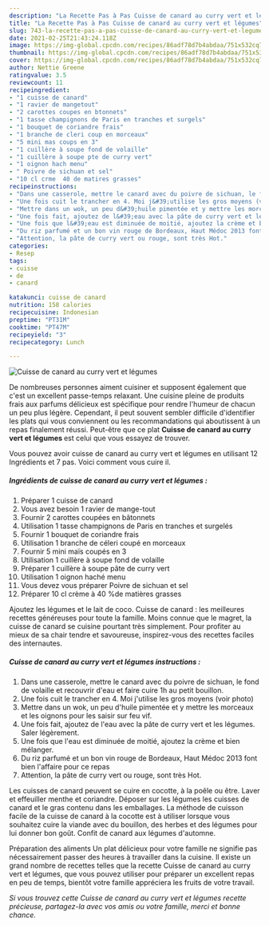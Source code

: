 ```yaml
---
description: "La Recette Pas à Pas Cuisse de canard au curry vert et légumes"
title: "La Recette Pas à Pas Cuisse de canard au curry vert et légumes"
slug: 743-la-recette-pas-a-pas-cuisse-de-canard-au-curry-vert-et-legumes
date: 2021-02-25T21:43:24.118Z
image: https://img-global.cpcdn.com/recipes/86adf78d7b4abdaa/751x532cq70/cuisse-de-canard-au-curry-vert-et-legumes-photo-principale-de-la-recette.jpg
thumbnail: https://img-global.cpcdn.com/recipes/86adf78d7b4abdaa/751x532cq70/cuisse-de-canard-au-curry-vert-et-legumes-photo-principale-de-la-recette.jpg
cover: https://img-global.cpcdn.com/recipes/86adf78d7b4abdaa/751x532cq70/cuisse-de-canard-au-curry-vert-et-legumes-photo-principale-de-la-recette.jpg
author: Nettie Greene
ratingvalue: 3.5
reviewcount: 11
recipeingredient:
- "1 cuisse de canard"
- "1 ravier de mangetout"
- "2 carottes coupes en btonnets"
- "1 tasse champignons de Paris en tranches et surgels"
- "1 bouquet de coriandre frais"
- "1 branche de cleri coup en morceaux"
- "5 mini mas coups en 3"
- "1 cuillère à soupe fond de volaille"
- "1 cuillère à soupe pte de curry vert"
- "1 oignon hach menu"
- " Poivre de sichuan et sel"
- "10 cl crme  40 de matires grasses"
recipeinstructions:
- "Dans une casserole, mettre le canard avec du poivre de sichuan, le fond de volaille et recouvrir d&#39;eau et faire cuire 1h au petit bouillon."
- "Une fois cuit le trancher en 4. Moi j&#39;utilise les gros moyens (voir photo)"
- "Mettre dans un wok, un peu d&#39;huile pimentée et y mettre les morceaux et les oignons pour les saisir sur feu vif."
- "Une fois fait, ajoutez de l&#39;eau avec la pâte de curry vert et les légumes. Saler légèrement."
- "Une fois que l&#39;eau est diminuée de moitié, ajoutez la crème et bien mélanger."
- "Du riz parfumé et un bon vin rouge de Bordeaux, Haut Médoc 2013 font bien l&#39;affaire pour ce repas"
- "Attention, la pâte de curry vert ou rouge, sont très Hot."
categories:
- Resep
tags:
- cuisse
- de
- canard

katakunci: cuisse de canard 
nutrition: 158 calories
recipecuisine: Indonesian
preptime: "PT31M"
cooktime: "PT47M"
recipeyield: "3"
recipecategory: Lunch

---
```



![Cuisse de canard au curry vert et légumes](https://img-global.cpcdn.com/recipes/86adf78d7b4abdaa/751x532cq70/cuisse-de-canard-au-curry-vert-et-legumes-photo-principale-de-la-recette.jpg)

De nombreuses personnes aiment cuisiner et supposent également que c'est un excellent passe-temps relaxant. Une cuisine pleine de produits frais aux parfums délicieux est spécifique pour rendre l'humeur de chacun un peu plus légère. Cependant, il peut souvent sembler difficile d'identifier les plats qui vous conviennent ou les recommandations qui aboutissent à un repas finalement réussi. Peut-être que ce plat <strong> Cuisse de canard au curry vert et légumes </strong> est celui que vous essayez de trouver.

<!--inarticleads1-->

Vous pouvez avoir cuisse de canard au curry vert et légumes en utilisant 12 Ingrédients et 7 pas. Voici comment vous cuire il.

##### Ingrédients de cuisse de canard au curry vert et légumes :

1. Préparer 1 cuisse de canard
1. Vous avez besoin 1 ravier de mange-tout
1. Fournir 2 carottes coupées en bâtonnets
1. Utilisation 1 tasse champignons de Paris en tranches et surgelés
1. Fournir 1 bouquet de coriandre frais
1. Utilisation 1 branche de céleri coupé en morceaux
1. Fournir 5 mini maïs coupés en 3
1. Utilisation 1 cuillère à soupe fond de volaille
1. Préparer 1 cuillère à soupe pâte de curry vert
1. Utilisation 1 oignon haché menu
1. Vous devez vous préparer  Poivre de sichuan et sel
1. Préparer 10 cl crème à 40 %de matières grasses


Ajoutez les légumes et le lait de coco. Cuisse de canard : les meilleures recettes généreuses pour toute la famille. Moins connue que le magret, la cuisse de canard se cuisine pourtant très simplement. Pour profiter au mieux de sa chair tendre et savoureuse, inspirez-vous des recettes faciles des internautes. 

<!--inarticleads2-->

##### Cuisse de canard au curry vert et légumes instructions :

1. Dans une casserole, mettre le canard avec du poivre de sichuan, le fond de volaille et recouvrir d&#39;eau et faire cuire 1h au petit bouillon.
1. Une fois cuit le trancher en 4. Moi j&#39;utilise les gros moyens (voir photo)
1. Mettre dans un wok, un peu d&#39;huile pimentée et y mettre les morceaux et les oignons pour les saisir sur feu vif.
1. Une fois fait, ajoutez de l&#39;eau avec la pâte de curry vert et les légumes. Saler légèrement.
1. Une fois que l&#39;eau est diminuée de moitié, ajoutez la crème et bien mélanger.
1. Du riz parfumé et un bon vin rouge de Bordeaux, Haut Médoc 2013 font bien l&#39;affaire pour ce repas
1. Attention, la pâte de curry vert ou rouge, sont très Hot.


Les cuisses de canard peuvent se cuire en cocotte, à la poêle ou être. Laver et effeuiller menthe et coriandre. Déposer sur les légumes les cuisses de canard et le gras contenu dans les emballages. La méthode de cuisson facile de la cuisse de canard à la cocotte est à utiliser lorsque vous souhaitez cuire la viande avec du bouillon, des herbes et des légumes pour lui donner bon goût. Confit de canard aux légumes d&#39;automne. 

<!--inarticleads1-->

<p>
Préparation des aliments Un plat délicieux pour votre famille ne signifie pas nécessairement passer des heures à travailler dans la cuisine. Il existe un grand nombre de recettes telles que la recette Cuisse de canard au curry vert et légumes, que vous pouvez utiliser pour préparer un excellent repas en peu de temps, bientôt votre famille appréciera les fruits de votre travail.
</p>

<p>
<i>Si vous trouvez cette Cuisse de canard au curry vert et légumes recette précieuse, partagez-la avec vos amis ou votre famille, merci et bonne chance.</i>
</p>
